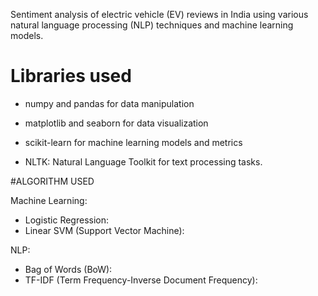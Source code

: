 Sentiment analysis of electric vehicle (EV) reviews in India using various natural language processing (NLP) techniques and machine learning models.

# Libraries used

* numpy and pandas for data manipulation

* matplotlib and seaborn for data visualization

* scikit-learn for machine learning models and metrics

* NLTK: Natural Language Toolkit for text processing tasks.

#ALGORITHM USED

Machine Learning:

* Logistic Regression: 
* Linear SVM (Support Vector Machine): 

NLP:

* Bag of Words (BoW):
* TF-IDF (Term Frequency-Inverse Document Frequency): 





